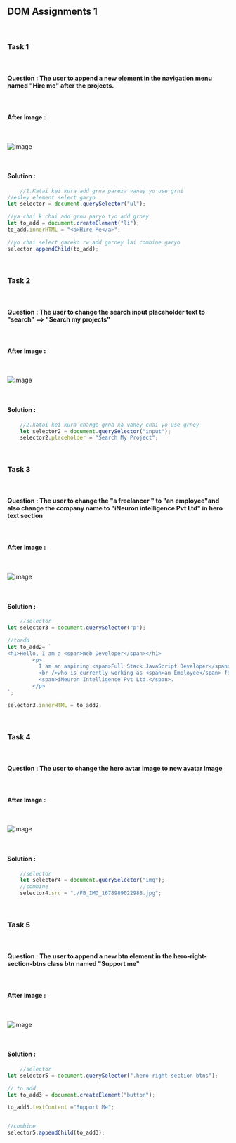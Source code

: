 
## DOM Assignments 1

<br>

### Task 1

<br>

#### Question : The user to append a new element in the navigation menu named "Hire me" after the projects.

<br>

#### After Image :

<br>

![image](./firstAssignmentImage/task1Output.png)

<br>

#### Solution :

```Javascript
    //1.Katai kei kura add grna parexa vaney yo use grni
//esley element select garyo
let selector = document.querySelector("ul");

//ya chai k chai add grnu paryo tyo add grney
let to_add = document.createElement("li");
to_add.innerHTML = "<a>Hire Me</a>";

//yo chai select gareko rw add garney lai combine garyo
selector.appendChild(to_add);
```

<br>

### Task 2

<br>

#### Question : The user to change the search input placeholder text to "search" ==> "Search my projects"

<br>

#### After Image :

<br>

![image](./firstAssignmentImage/task2Output.png)

<br>

#### Solution :

```Javascript
    //2.katai kei kura change grna xa vaney chai yo use grney
    let selector2 = document.querySelector("input");
    selector2.placeholder = "Search My Project";
```

<br>

### Task 3

<br>

#### Question : The user to change the "a freelancer " to "an employee"and also change the company name to "iNeuron intelligence Pvt Ltd" in hero text section

<br>

#### After Image :

<br>

![image](./firstAssignmentImage/task3Output.png)

<br>

#### Solution :

```Javascript
    //selector
let selector3 = document.querySelector("p");

//toadd
let to_add2= `
<h1>Hello, I am a <span>Web Developer</span></h1>
        <p>
          I am an aspiring <span>Full Stack JavaScript Developer</span>,
          <br />who is currently working as <span>an Employee</span> for <br />
          <span>iNeuron Intelligence Pvt Ltd.</span>.
        </p>
`;

selector3.innerHTML = to_add2;
```

<br>

### Task 4

<br>

#### Question : The user to change the hero avtar image to new avatar image

<br>

#### After Image :

<br>

![image](./firstAssignmentImage/task4Output.png)

<br>

#### Solution :

```Javascript
    //selector 
    let selector4 = document.querySelector("img");
    //combine
    selector4.src = "./FB_IMG_1678989022988.jpg";
```

<br>

### Task 5

<br>

#### Question : The user to append a new btn element in the hero-right-section-btns class btn named "Support me"

<br>

#### After Image :

<br>

![image](./firstAssignmentImage/task5Output.png)

<br>

#### Solution :

```Javascript
    //selector
let selector5 = document.querySelector(".hero-right-section-btns");

// to add
let to_add3 = document.createElement("button");

to_add3.textContent ="Support Me";


//combine
selector5.appendChild(to_add3);
```

<br>

